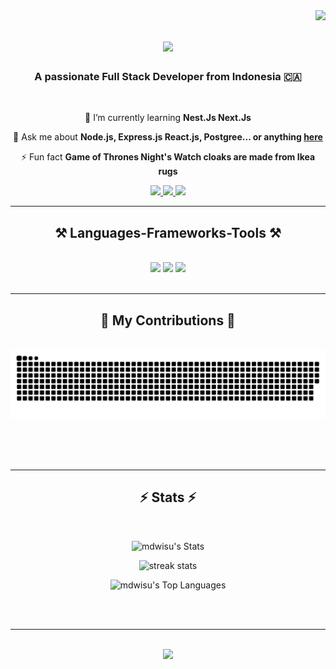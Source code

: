 <img align="right" src="https://visitor-badge.laobi.icu/badge?page_id=mdwisu.mdwisu" />

<h1 align="center">
    <img src="https://readme-typing-svg.herokuapp.com/?font=Righteous&size=35&center=true&vCenter=true&width=500&height=70&duration=4000&lines=Hi+There!+👋;+I'm+Muhammad+Dwi+Susanto!;" />
</h1>

<h3 align="center">A passionate Full Stack Developer from Indonesia 🇨🇦</h3>

<br/>

<div align="center">
 
 <!-- 🔭 I’m currently working on **a marketplace** -->
 
 🌱 I’m currently learning **Nest.Js Next.Js**

💬 Ask me about **Node.js, Express.js React.js, Postgree... or anything [here](https://github.com/mdwisu/mdwisu/issues)**

⚡ Fun fact **Game of Thrones Night's Watch cloaks are made from Ikea rugs**

 </div>
 
<div align="center"> 
  <a href="mailto:dwisusanto784@gmail.com">
    <img src="https://img.shields.io/badge/Gmail-333333?style=for-the-badge&logo=gmail&logoColor=red" />
  </a>
  <a href="https://www.linkedin.com/in/muhammad-dwi-susanto-684298201" target="_blank">
    <img src="https://img.shields.io/badge/LinkedIn-0077B5?style=for-the-badge&logo=linkedin&logoColor=white" target="_blank" />
  </a>
  <a href="https://mdwisu.github.io" target="_blank">
     <img src="https://img.shields.io/badge/Portfolio-FF5722?style=for-the-badge&logo=todoist&logoColor=white" target="_blank" /> <!-- sqlite, safari, google-chrome are other good icon options -->
  </a>
</div>

 <hr/>
 
<h2 align="center">⚒️ Languages-Frameworks-Tools ⚒️</h2>
<br/>
<div align="center">
    <img src="https://skillicons.dev/icons?i=nestjs,nextjs,express,react,typescript,tailwind,nodejs,mongodb,bootstrap,vscode,github" />
    <img src="https://skillicons.dev/icons?i=git,javascript,firebase,mysql,docker,postman,sequelize,php,laravel,figma" />
    <img src="https://skillicons.dev/icons?i=postman,html,css" />
    <br>
</div>

<br/>
<hr/>

<div align="center">
  <h2>🐍 My Contributions 🐍</h2>
  <br>
  <img alt="snake eating my contributions" src="https://raw.githubusercontent.com/mdwisu/mdwisu/output/github-contribution-grid-snake.svg" />
  
  <br/><br/><br/>
</div>

<hr/>

<h2 align="center">⚡ Stats ⚡</h2>
<br>
<div align=center>

![mdwisu's Stats](https://github-readme-stats.vercel.app/api?username=mdwisu&theme=dracula&show_icons=true&hide_border=true&count_private=true&rank_icon=github)

<img width=400 style={margin-bottom:20px;} src="https://github-readme-streak-stats-salesp07.vercel.app/?user=mdwisu&count_private=true&theme=dracula&hide_border=true" alt="streak stats"/>

![mdwisu's Top Languages](https://github-readme-stats.vercel.app/api/top-langs/?username=mdwisu&theme=dracula&show_icons=true&hide_border=true&layout=donut&hide=html,php,blade,shell,ejs,hack,pug)

</div>

<br/><br/>

<hr/>

<br/>

<div align="center">
    <img src="https://readme-typing-svg.herokuapp.com/?font=Righteous&size=25&center=true&vCenter=true&width=500&height=70&duration=4000&lines=Thanks+for+visiting!+✌️;+Shoot+me+a+message+on+linkedin;+I'am+always+down+in+collab+:)" />
</div>

<br/>
